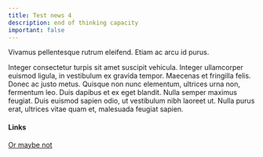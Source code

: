 ```yaml
---
title: Test news 4
description: end of thinking capacity
important: false
---
```

Vivamus pellentesque rutrum eleifend. Etiam ac arcu id purus.
<!--more-->
Integer consectetur turpis sit amet suscipit vehicula. Integer ullamcorper euismod ligula, in vestibulum ex gravida tempor. Maecenas et fringilla felis. Donec ac justo metus. Quisque non nunc elementum, ultrices urna non, fermentum leo. Duis dapibus et ex eget blandit. Nulla semper maximus feugiat. Duis euismod sapien odio, ut vestibulum nibh laoreet ut. Nulla purus erat, ultrices vitae quam et, malesuada feugiat sapien.
#### Links 
[Or maybe not](https://nekooftheabyss.xyz)